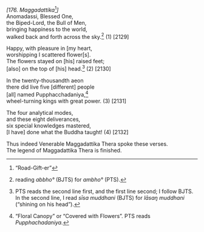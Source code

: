 *\[176. Maggadattika*[^1]*\]*  
Anomadassi, Blessed One,  
the Biped-Lord, the Bull of Men,  
bringing happiness to the world,  
walked back and forth across the sky.[^2] (1) \[2129\]

Happy, with pleasure in \[my heart,  
worshipping I scattered flower\[s\].  
The flowers stayed on \[his\] raised feet;  
\[also\] on the top of \[his\] head.[^3] (2) \[2130\]

In the twenty-thousandth aeon  
there did live five \[different\] people  
\[all\] named Pupphacchadaniya,[^4]  
wheel-turning kings with great power. (3) \[2131\]

The four analytical modes,  
and these eight deliverances,  
six special knowledges mastered,  
\[I have\] done what the Buddha taught! (4) \[2132\]

Thus indeed Venerable Maggadattika Thera spoke these verses.  
The legend of Maggadattika Thera is finished.

[^1]: “Road-Gift-er”

[^2]: reading *abbho°* (BJTS) for *ambho°* (PTS).

[^3]: PTS reads the second line first, and the first line second; I follow BJTS. In the second line, I read *sīsa muddhani* (BJTS) for *lāsaŋ muddhani* (“shining on his head”).

[^4]: “Floral Canopy” or “Covered with Flowers”. PTS reads *Pupphachadaniya.*
